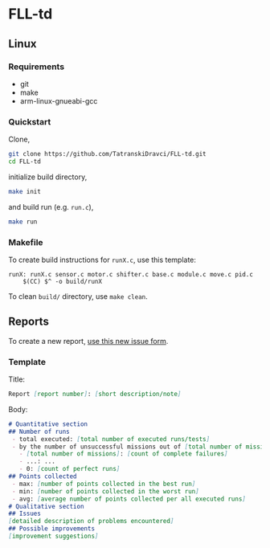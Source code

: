 # FLL-td
## Linux
### Requirements
 - git
 - make
 - arm-linux-gnueabi-gcc
### Quickstart
Clone,
```sh
git clone https://github.com/TatranskiDravci/FLL-td.git
cd FLL-td
```
initialize build directory,
```sh
make init
```
and build run (e.g. `run.c`),
```sh
make run
```
### Makefile
To create build instructions for `runX.c`, use this template:
```make
runX: runX.c sensor.c motor.c shifter.c base.c module.c move.c pid.c
	$(CC) $^ -o build/runX
```
To clean `build/` directory, use `make clean`.

## Reports
To create a new report, [use this new issue form](https://github.com/TatranskiDravci/FLL-td/issues/new).
### Template
Title:
```md
Report [report number]: [short description/note]
```
Body:
```md
# Quantitative section
## Number of runs
 - total executed: [total number of executed runs/tests]  
 - by the number of unsuccessful missions out of [total number of missions in a run]:
   - [total number of missions]: [count of complete failures]
   - ...: ...
   - 0: [count of perfect runs]
## Points collected
 - max: [number of points collected in the best run]
 - min: [number of points collected in the worst run]
 - avg: [average number of points collected per all executed runs]
# Qualitative section
## Issues
[detailed description of problems encountered]
## Possible improvements
[improvement suggestions]
```
